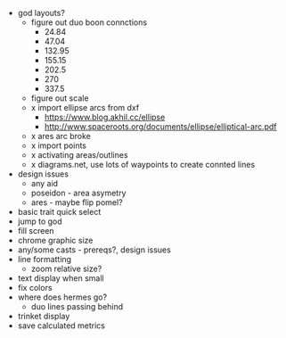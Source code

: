 - god layouts?
  - figure out duo boon connctions
    - 24.84
    - 47.04
    - 132.95
    - 155.15
    - 202.5
    - 270
    - 337.5
  - figure out scale
  - x import ellipse arcs from dxf
    - https://www.blog.akhil.cc/ellipse
    - http://www.spaceroots.org/documents/ellipse/elliptical-arc.pdf
  - x ares arc broke
  - x import points
  - x activating areas/outlines
  - x diagrams.net, use lots of waypoints to create connted lines
- design issues
  - any aid
  - poseidon - area asymetry
  - ares - maybe flip pomel?
- basic trait quick select
- jump to god
- fill screen
- chrome graphic size
- any/some casts - prereqs?, design issues
- line formatting
  - zoom relative size?
- text display when small
- fix colors
- where does hermes go?
  - duo lines passing behind
- trinket display
- save calculated metrics
